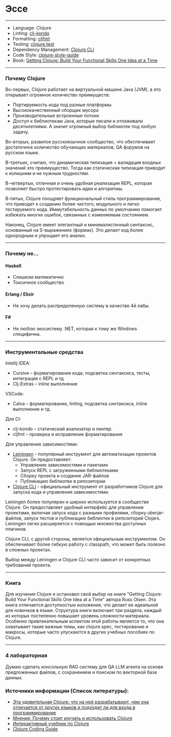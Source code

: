 
# Эссе

---

- Language: Clojure
- Linting: [clj-kondo](https://github.com/clj-kondo/clj-kondo)
- Formatting: [cljfmt](https://github.com/weavejester/cljfmt)
- Testing: [clojure.test](https://clojure.github.io/clojure/clojure.test-api.html)
- Dependency Management: [Clojure CLI](https://clojure.org/guides/deps_and_cli)
- Code Style: [clojure-style-guide](https://github.com/Nondv/clojure-style-guide/blob/master/ru/README.md)
- Book: [Getting Clojure: Build Your Functional Skills One Idea at a Time](https://www.oreilly.com/library/view/getting-clojure/9781492056151/)

---

### Почему Clojure

Во-первых, Clojure работает на виртуальной машине Java (JVM), а это открывает огромное количество преимуществ:

- Портируемость кода под разные платформы
- Высококачественный сборщик мусора
- Производительные встроенные потоки
- Доступ к библиотекам Java, которые писали и отлаживали десятилетиями. А значит огромный выбор библиотек под любую задачу.

Во-вторых, развитое русскоязычное сообщество, что обеспечивает достаточное количество обучающих материалов, QA форумов на русском языке.

В-третьих, считаю, что динамическая типизация + валидация входных значений это преимущество. Тогда как статическая типизация приводит к излишним и не нужным трудностям.

В-четвертых, отличная и очень удобная реализация REPL, которая позволяет быстро протестировать идеи и алгоритмы.

В-пятых, Clojure поощряет функциональный стиль программирования, что приводит к созданию более чистого, модульного и легко тестируемого кода. Иммутабельность данных по умолчанию помогает избежать многих ошибок, связанных с изменяемым состоянием.

Наконец, Clojure имеет элегантный и минималистичный синтаксис, основанный на S-выражениях (формах). Это делает код более однородным и упрощает его анализ.

---

### Почему не...

#### Haskell

- Слишком математично
- Токсичное сообщество

#### Erlang / Elixir

- Не хочу делать распределенную систему в качестве 4й лабы.

#### F#

- Не люблю экосистему .NET, которая к тому же Windows специфична.

---

### Инструментальные средства

Intellij IDEA:

- Cursive – форматирование кода, подсветка синтаксиса, тесты, интеграция с REPL и тд
- Clj-Extras – inline выполнение

VSCode:

- Calva – форматирование, linting, подсветка синтаксиса, inline выполнение и тд.

Для CI:

- clj-kondo – статический анализатор и линтер.
- cljfmt – проверка и исправление форматирования

Для управления зависимостями:

- [Leiningen](http://leiningen.org/) - популярный инструмент для автоматизации проектов Clojure. Он предоставляет:
  - Управление зависимостями и пакетами
  - Запуск REPL с загруженными библиотеками
  - Сборку проекта и создание JAR-файлов
  - Публикацию библиотек в репозитории
- [Clojure CLI](https://clojure.org/guides/deps_and_cli) - официальный инструмент от разработчиков Clojure для запуска кода и управления зависимостями.

Leiningen более популярен и широко используется в сообществе Clojure. Он предоставляет удобный интерфейс для управления проектами, включая запуск кода с разными профилями, сборку uberjar-файлов, запуск тестов и публикацию библиотек в репозиторий Clojars. Leiningen легко расширяется с помощью множества доступных плагинов.

Clojure CLI, с другой стороны, является официальным инструментом. Он обеспечивает более гибкую работу с classpath, что может быть полезно в сложных проектах.

Выбор между Leiningen и Clojure CLI часто зависит от конкретных требований проекта.

---

### Книга

Для изучения Clojure я остановил свой выбор на книге "Getting Clojure: Build Your Functional Skills One Idea at a Time" автора Russ Olsen. Эта книга отличается доступностью изложения, что делает ее идеальной для новичков в языке. Структура книги включает три раздела, каждый из которых постепенно повышает уровень сложности материала. Особенно привлекательным аспектом этой работы является то, что она охватывает такие важные темы, как clojure.spec, тестирование и макросы, которые часто упускаются в других учебных пособиях по Clojure.

---

### 4 лабораторная

Думаю сделать консольную RAG систему для QA LLM агента на основе предложенных файлов, с сохранением и поиском по векторной базе данных.

### Источники информации (Список литературы):

- [Эта удивительная Clojure: что на ней разрабатывают, чем она отличается от других языков и подходит ли для входа в программирование](https://grishaev.me/clojure-article/)
- [Мнение: Почему стоит изучать и использовать Clojure](https://habr.com/ru/companies/latera/articles/280734/)
- [Интерактивный учебник по Clojure](http://clojurekoans.com/)
- [Clojure Coding Guide](https://grishaev.me/en/clojure-guide/)
